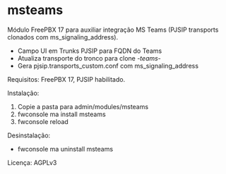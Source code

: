 # msteams

Módulo FreePBX 17 para auxiliar integração MS Teams (PJSIP transports clonados com ms_signaling_address).

- Campo UI em Trunks PJSIP para FQDN do Teams
- Atualiza transporte do tronco para clone *-teams-*
- Gera pjsip.transports_custom.conf com ms_signaling_address

Requisitos: FreePBX 17, PJSIP habilitado.

Instalação:
1. Copie a pasta para admin/modules/msteams
2. fwconsole ma install msteams
3. fwconsole reload

Desinstalação:
- fwconsole ma uninstall msteams

Licença: AGPLv3
